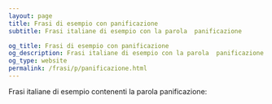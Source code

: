```yaml
---
layout: page
title: Frasi di esempio con panificazione 
subtitle: Frasi italiane di esempio con la parola  panificazione

og_title: Frasi di esempio con panificazione 
og_description: Frasi italiane di esempio con la parola  panificazione
og_type: website
permalink: /frasi/p/panificazione.html
---
```


Frasi italiane di esempio contenenti la parola panificazione:


